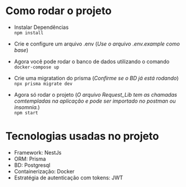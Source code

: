# Como rodar o projeto

- Instalar Dependências<br/>
  ``npm install``

- Crie e configure um arquivo .env (*Use o arquivo .env.example como base*)

- Agora você pode rodar o banco de dados utilizando o comando<br/>
  ``docker-compose up``

- Crie uma migratation do prisma (*Confirme se o BD já está rodando*)<br/>
  ``npx prisma migrate dev``

- Agora só rodar o projeto (*O arquivo Request_Lib tem as chamadas comtempladas na aplicação e pode ser importado no postman ou insomnia.*)<br/>
  ``npm start``


# Tecnologias usadas no projeto

- Framework: NestJs
- ORM: Prisma
- BD: Postgresql
- Containerização: Docker
- Estratégia de autenticação com tokens: JWT
